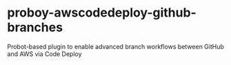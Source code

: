 # proboy-awscodedeploy-github-branches
Probot-based plugin to enable advanced branch workflows between GitHub and AWS via Code Deploy

